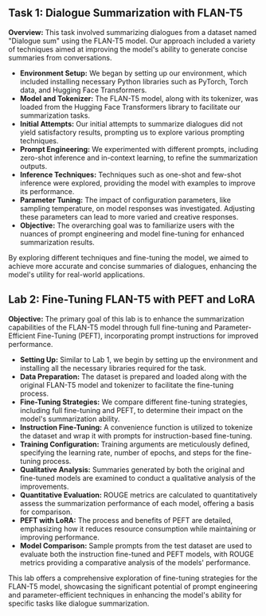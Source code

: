 <h2>Task 1: Dialogue Summarization with FLAN-T5</h2>

<p><strong>Overview:</strong> This task involved summarizing dialogues from a dataset named "Dialogue sum" using the FLAN-T5 model. Our approach included a variety of techniques aimed at improving the model's ability to generate concise summaries from conversations.</p>

<ul>
  <li><strong>Environment Setup:</strong> We began by setting up our environment, which included installing necessary Python libraries such as PyTorch, Torch data, and Hugging Face Transformers.</li>
  <li><strong>Model and Tokenizer:</strong> The FLAN-T5 model, along with its tokenizer, was loaded from the Hugging Face Transformers library to facilitate our summarization tasks.</li>
  <li><strong>Initial Attempts:</strong> Our initial attempts to summarize dialogues did not yield satisfactory results, prompting us to explore various prompting techniques.</li>
  <li><strong>Prompt Engineering:</strong> We experimented with different prompts, including zero-shot inference and in-context learning, to refine the summarization outputs.</li>
  <li><strong>Inference Techniques:</strong> Techniques such as one-shot and few-shot inference were explored, providing the model with examples to improve its performance.</li>
  <li><strong>Parameter Tuning:</strong> The impact of configuration parameters, like sampling temperature, on model responses was investigated. Adjusting these parameters can lead to more varied and creative responses.</li>
  <li><strong>Objective:</strong> The overarching goal was to familiarize users with the nuances of prompt engineering and model fine-tuning for enhanced summarization results.</li>
</ul>

<p>By exploring different techniques and fine-tuning the model, we aimed to achieve more accurate and concise summaries of dialogues, enhancing the model's utility for real-world applications.</p>


<h2>Lab 2: Fine-Tuning FLAN-T5 with PEFT and LoRA</h2>

<p><strong>Objective:</strong> The primary goal of this lab is to enhance the summarization capabilities of the FLAN-T5 model through full fine-tuning and Parameter-Efficient Fine-Tuning (PEFT), incorporating prompt instructions for improved performance.</p>

<ul>
  <li><strong>Setting Up:</strong> Similar to Lab 1, we begin by setting up the environment and installing all the necessary libraries required for the task.</li>
  <li><strong>Data Preparation:</strong> The dataset is prepared and loaded along with the original FLAN-T5 model and tokenizer to facilitate the fine-tuning process.</li>
  <li><strong>Fine-Tuning Strategies:</strong> We compare different fine-tuning strategies, including full fine-tuning and PEFT, to determine their impact on the model's summarization ability.</li>
  <li><strong>Instruction Fine-Tuning:</strong> A convenience function is utilized to tokenize the dataset and wrap it with prompts for instruction-based fine-tuning.</li>
  <li><strong>Training Configuration:</strong> Training arguments are meticulously defined, specifying the learning rate, number of epochs, and steps for the fine-tuning process.</li>
  <li><strong>Qualitative Analysis:</strong> Summaries generated by both the original and fine-tuned models are examined to conduct a qualitative analysis of the improvements.</li>
  <li><strong>Quantitative Evaluation:</strong> ROUGE metrics are calculated to quantitatively assess the summarization performance of each model, offering a basis for comparison.</li>
  <li><strong>PEFT with LoRA:</strong> The process and benefits of PEFT are detailed, emphasizing how it reduces resource consumption while maintaining or improving performance.</li>
  <li><strong>Model Comparison:</strong> Sample prompts from the test dataset are used to evaluate both the instruction fine-tuned and PEFT models, with ROUGE metrics providing a comparative analysis of the models' performance.</li>
</ul>

<p>This lab offers a comprehensive exploration of fine-tuning strategies for the FLAN-T5 model, showcasing the significant potential of prompt engineering and parameter-efficient techniques in enhancing the model's ability for specific tasks like dialogue summarization.</p>

